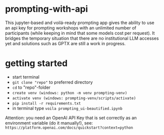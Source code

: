 # prompting-with-api
This jupyter-based and voilá-ready prompting app gives the ability to use an api key for prompting workshops with an unlimited number of participants (while keeping in mind that some models cost per request). It bridges the temporary situation that there are no institutional LLM accesses yet and solutions such as GPTX are still a work in progress. 

# getting started
* start terminal
* ```git clone "repo"``` to preferred directory
* ```cd``` to "repo"-folder
* ```create venv (windows: python -m venv prompting-venv)```
* ```activate venv (windows: prompting-venv/scripts/activate)```
* ```pip install -r requirements.txt```
* in terminal type ```voila prompting_ui-beautified.ipynb```

Attention: you need an OpenAI API Key that is set correctly as an environment variable (do it manually!), see: ```https://platform.openai.com/docs/quickstart?context=python```
